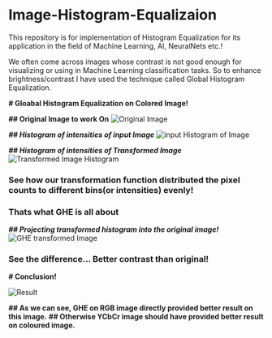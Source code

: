 # Image-Histogram-Equalizaion

This repository is for implementation of Histogram Equalization for its application in the field of Machine Learning, AI, NeuralNets etc.! 

We often come across images whose contrast is not good enough for visualizing or using in Machine Learning classification tasks. So to enhance brightness/contrast I have used the technique called Global Histogram Equalization.

**# Gloabal Histogram Equalization on Colored Image!**

**## Original Image to work On**
![Original Image](https://github.com/rupav/Image-Histogram-Equalizaion/blob/master/Thanos.jpg)

_**## Histogram of intensities of input Image**_
![input Histogram of Image](https://github.com/rupav/Image-Histogram-Equalizaion/blob/master/input_histogram.png)

_**## Histogram of intensities of Transformed Image**_
![Transformed Image Histogram](https://github.com/rupav/Image-Histogram-Equalizaion/blob/master/output_histogram.png)
### See how our transformation function distributed the pixel counts to different bins(or intensities) evenly!
### Thats what GHE is all about

_**## Projecting transformed histogram into the original image!**_
![GHE transformed Image](https://github.com/rupav/Image-Histogram-Equalizaion/blob/master/transformed_image.png)
### See the difference... Better contrast than original!

**# Conclusion!**

![Result](https://github.com/rupav/Image-Histogram-Equalizaion/blob/master/Final%20Analysis.png)

**## As we can see, GHE on RGB image directly provided better result on this image.**
**## Otherwise YCbCr image should have provided better result on coloured image.**
